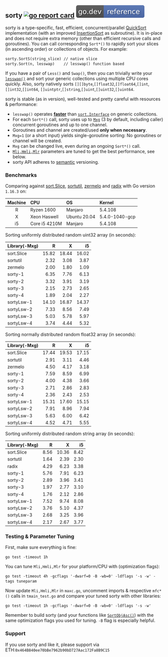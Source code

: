 ## sorty [![go report card](https://goreportcard.com/badge/github.com/jfcg/sorty)](https://goreportcard.com/report/github.com/jfcg/sorty) [![go.dev ref](https://raw.githubusercontent.com/jfcg/.github/main/godev.svg)](https://pkg.go.dev/github.com/jfcg/sorty)

sorty is a type-specific, fast, efficient, concurrent/parallel [QuickSort](https://en.wikipedia.org/wiki/Quicksort)
implementation (with an improved [InsertionSort](https://en.wikipedia.org/wiki/Insertion_sort) as subroutine).
It is in-place and does not require extra memory (other than efficient recursive calls and goroutines). You can call
corresponding `Sort*()` to rapidly sort your slices (in ascending order) or collections of objects. For example:
```
sorty.SortS(string_slice) // native slice
sorty.Sort(n, lesswap)    // lesswap() function based
```
If you have a pair of `Less()` and `Swap()`, then you can trivially write your
[`lesswap()`](https://pkg.go.dev/github.com/jfcg/sorty#Sort) and sort your generic
collections using multiple CPU cores quickly. Also, sorty natively sorts
`[][]byte`,`[]float32`,`[]float64`,`[]int`,`[]int32`,`[]int64`,
`[]uintptr`,`[]string`,`[]uint`,`[]uint32`,`[]uint64`.

sorty is stable (as in version), well-tested and pretty careful with resources & performance:
- `lesswap()` operates [**faster**](https://github.com/lynxkite/lynxkite/pull/141#issuecomment-779673635)
than [`sort.Interface`](https://pkg.go.dev/sort#Interface) on generic collections.
- For each `Sort*()` call, sorty uses up to [`Mxg`](https://pkg.go.dev/github.com/jfcg/sorty#pkg-variables)
(3 by default, including caller) concurrent goroutines and up to one channel.
- Goroutines and channel are created/used **only when necessary**.
- `Mxg=1` (or a short input) yields single-goroutine sorting: No goroutines or channel will be created.
- `Mxg` can be changed live, even during an ongoing `Sort*()` call.
- [`Mli,Hmli,Mlr`](https://pkg.go.dev/github.com/jfcg/sorty#pkg-constants) parameters are tuned to get the best performance, see below.
- sorty API adheres to [semantic](https://semver.org) versioning.

### Benchmarks
Comparing against [sort.Slice](https://golang.org/pkg/sort), [sortutil](https://github.com/twotwotwo/sorts),
[zermelo](https://github.com/shawnsmithdev/zermelo) and [radix](https://github.com/yourbasic/radix) with Go
version `1.16.3` on:

Machine|CPU|OS|Kernel
:---:|:---|:---|:---
R |Ryzen 1600   |Manjaro     |5.4.108
X |Xeon Haswell |Ubuntu 20.04|5.4.0-1040-gcp
i5|Core i5 4210M|Manjaro     |5.4.108

Sorting uniformly distributed random uint32 array (in seconds):

Library(-Mxg)|R|X|i5
:---|---:|---:|---:
sort.Slice|15.82|18.44|16.02
  sortutil| 2.32| 3.08| 3.87
   zermelo| 2.00| 1.80| 1.09
   sorty-1| 6.35| 7.76| 6.13
   sorty-2| 3.32| 3.91| 3.19
   sorty-3| 2.15| 2.73| 2.65
   sorty-4| 1.89| 2.04| 2.27
sortyLsw-1|14.10|16.87|14.37
sortyLsw-2| 7.33| 8.56| 7.49
sortyLsw-3| 5.03| 5.78| 5.97
sortyLsw-4| 3.74| 4.44| 5.32

Sorting normally distributed random float32 array (in seconds):

Library(-Mxg)|R|X|i5
:---|---:|---:|---:
sort.Slice|17.44|19.53|17.15
  sortutil| 2.91| 3.11| 4.46
   zermelo| 4.50| 4.17| 3.18
   sorty-1| 7.59| 8.59| 6.99
   sorty-2| 4.00| 4.38| 3.66
   sorty-3| 2.71| 2.86| 2.83
   sorty-4| 2.36| 2.43| 2.53
sortyLsw-1|15.31|17.60|15.15
sortyLsw-2| 7.91| 8.96| 7.94
sortyLsw-3| 5.63| 6.00| 6.42
sortyLsw-4| 4.52| 4.71| 5.55

Sorting uniformly distributed random string array (in seconds):

Library(-Mxg)|R|X|i5
:---|---:|---:|---:
sort.Slice| 8.56|10.36| 8.42
  sortutil| 1.64| 2.39| 2.30
radix     | 4.29| 6.23| 3.38
   sorty-1| 5.76| 7.91| 6.23
   sorty-2| 2.89| 3.96| 3.41
   sorty-3| 1.97| 2.77| 3.10
   sorty-4| 1.76| 2.12| 2.86
sortyLsw-1| 7.52| 9.74| 8.08
sortyLsw-2| 3.76| 5.10| 4.37
sortyLsw-3| 2.68| 3.25| 3.96
sortyLsw-4| 2.17| 2.67| 3.77

### Testing & Parameter Tuning
First, make sure everything is fine:
```
go test -timeout 1h
```
You can tune `Mli,Hmli,Mlr` for your platform/CPU with (optimization flags):
```
go test -timeout 4h -gcflags '-dwarf=0 -B -wb=0' -ldflags '-s -w' -tags tuneparam
```
Now update `Mli,Hmli,Mlr` in `maxc.go`, uncomment imports & respective `mfc*()`
calls in `tmain_test.go` and compare your tuned sorty with other libraries:
```
go test -timeout 1h -gcflags '-dwarf=0 -B -wb=0' -ldflags '-s -w'
```
Remember to build sorty (and your functions like [`SortObjAsc()`](https://pkg.go.dev/github.com/jfcg/sorty#Sort))
with the same optimization flags you used for tuning. `-B` flag is especially helpful.

### Support
If you use sorty and like it, please support via ETH:`0x464B840ee70bBe7962b90bD727Aac172Fa8B9C15`
